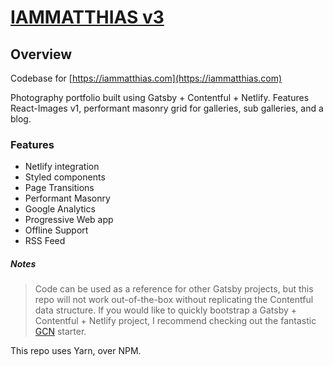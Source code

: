 # [IAMMATTHIAS v3](https://iammatthias.com)

## Overview

Codebase for [https://iammatthias.com](https://iammatthias.com)

Photography portfolio built using Gatsby + Contentful + Netlify. Features React-Images v1, performant masonry grid for galleries, sub galleries, and a blog. 

### Features

- Netlify integration
- Styled components
- Page Transitions
- Performant Masonry
- Google Analytics
- Progressive Web app
- Offline Support
- RSS Feed

##### Notes

> Code can be used as a reference for other Gatsby projects, but this repo will not work out-of-the-box without replicating the Contentful data structure. If you would like to quickly bootstrap a Gatsby + Contentful + Netlify project, I recommend checking out the fantastic [GCN](https://github.com/ryanwiemer/gatsby-starter-gcn) starter.

This repo uses Yarn, over NPM.
